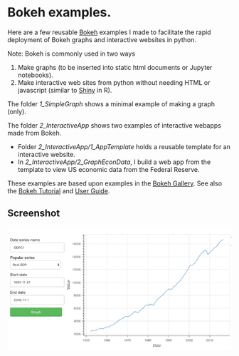 # Bokeh examples.

Here are a few reusable [Bokeh](http://bokeh.pydata.org/en/latest/) examples 
I made to facilitate the rapid deployment of Bokeh graphs and 
interactive websites in python.

Note: Bokeh is commonly used in two ways

1. Make graphs (to be inserted into static 
 html documents or Jupyter notebooks).
2. Make interactive web sites from python without needing HTML or javascript (similar
 to [Shiny](https://shiny.rstudio.com/) in R).  
 
The folder *1_SimpleGraph* shows a minimal example of making a graph (only).  

The folder *2_InteractiveApp* shows two examples of interactive webapps made from Bokeh. 
* Folder *2_InteractiveApp/1_AppTemplate* holds a reusable template for an interactive website.
* In *2_InteractiveApp/2_GraphEconData*, I build a web app from the template 
  to view US economic data from the Federal Reserve.

These examples are based upon examples in the 
[Bokeh Gallery](http://bokeh.pydata.org/en/latest/docs/gallery.html).  See also
the [Bokeh Tutorial](http://nbviewer.jupyter.org/github/bokeh/bokeh-notebooks/blob/master/tutorial/00%20-%20intro.ipynb)
and [User Guide](http://bokeh.pydata.org/en/latest/docs/user_guide.html).

## Screenshot

![Screenshot of bokeh interactive app](img.png)
